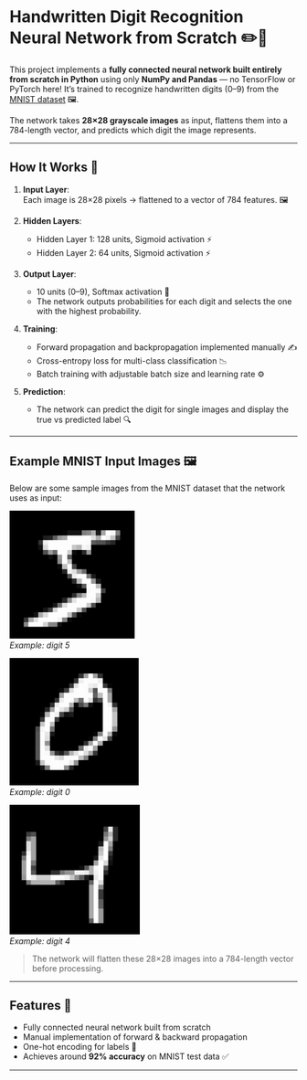 # Handwritten Digit Recognition Neural Network from Scratch ✏️🧠

This project implements a **fully connected neural network built entirely from scratch in Python** using only **NumPy and Pandas** — no TensorFlow or PyTorch here! It’s trained to recognize handwritten digits (0–9) from the [MNIST dataset](https://www.kaggle.com/datasets/oddrationale/mnist-in-csv) 🖼️.

The network takes **28×28 grayscale images** as input, flattens them into a 784-length vector, and predicts which digit the image represents.

---

## How It Works 🧩

1. **Input Layer**:  
   Each image is 28×28 pixels → flattened to a vector of 784 features. 🖼️  

2. **Hidden Layers**:  
   - Hidden Layer 1: 128 units, Sigmoid activation ⚡  
   - Hidden Layer 2: 64 units, Sigmoid activation ⚡  

3. **Output Layer**:  
   - 10 units (0–9), Softmax activation 🎯  
   - The network outputs probabilities for each digit and selects the one with the highest probability.  

4. **Training**:  
   - Forward propagation and backpropagation implemented manually ✍️  
   - Cross-entropy loss for multi-class classification 📉  
   - Batch training with adjustable batch size and learning rate ⚙️  

5. **Prediction**:  
   - The network can predict the digit for single images and display the true vs predicted label 🔍  

---

## Example MNIST Input Images 🖼️

Below are some sample images from the MNIST dataset that the network uses as input:

![Digit 5](images/5.png)  
*Example: digit 5*

![Digit 0](images/0.png)  
*Example: digit 0*

![Digit 4](images/4.png)  
*Example: digit 4*

> The network will flatten these 28×28 images into a 784-length vector before processing.

---

## Features 🚀

- Fully connected neural network built from scratch
- Manual implementation of forward & backward propagation
- One-hot encoding for labels 🎨
- Achieves around **92% accuracy** on MNIST test data ✅

---

